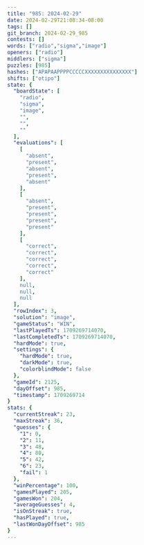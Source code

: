 ```yaml
---
title: "985: 2024-02-29"
date: 2024-02-29T21:08:34-08:00
tags: []
git_branch: 2024-02-29_985
contests: []
words: ["radio","sigma","image"]
openers: ["radio"]
middlers: ["sigma"]
puzzles: [985]
hashes: ["APAPAAPPPPCCCCCXXXXXXXXXXXXXXX"]
shifts: ["otipo"]
state: {
  "boardState": [
    "radio",
    "sigma",
    "image",
    "",
    "",
    ""
  ],
  "evaluations": [
    [
      "absent",
      "present",
      "absent",
      "present",
      "absent"
    ],
    [
      "absent",
      "present",
      "present",
      "present",
      "present"
    ],
    [
      "correct",
      "correct",
      "correct",
      "correct",
      "correct"
    ],
    null,
    null,
    null
  ],
  "rowIndex": 3,
  "solution": "image",
  "gameStatus": "WIN",
  "lastPlayedTs": 1709269714070,
  "lastCompletedTs": 1709269714070,
  "hardMode": true,
  "settings": {
    "hardMode": true,
    "darkMode": true,
    "colorblindMode": false
  },
  "gameId": 2125,
  "dayOffset": 985,
  "timestamp": 1709269714
}
stats: {
  "currentStreak": 23,
  "maxStreak": 36,
  "guesses": {
    "1": 0,
    "2": 11,
    "3": 48,
    "4": 80,
    "5": 42,
    "6": 23,
    "fail": 1
  },
  "winPercentage": 100,
  "gamesPlayed": 205,
  "gamesWon": 204,
  "averageGuesses": 4,
  "isOnStreak": true,
  "hasPlayed": true,
  "lastWonDayOffset": 985
}
---
```

<!-- more -->
